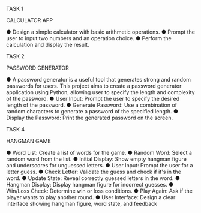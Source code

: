 TASK 1

CALCULATOR APP

● Design a simple calculator with basic arithmetic operations.
● Prompt the user to input two numbers and an operation choice.
● Perform the calculation and display the result.

TASK 2

PASSWORD GENERATOR

● A password generator is a useful tool that generates strong and random passwords
for users. This project aims to create a password generator application using
Python, allowing user to specify the length and complexity of the password.
● User Input: Prompt the user to specify the desired length of the password.
● Generate Password: Use a combination of random characters to generate a
password of the specified length.
● Display the Password: Print the generated password on the screen.

TASK 4

HANGMAN GAME

● Word List: Create a list of words for the game.
● Random Word: Select a random word from the list.
● Initial Display: Show empty hangman figure and underscores for unguessed
letters.
● User Input: Prompt the user for a letter guess.
● Check Letter: Validate the guess and check if it's in the word.
● Update State: Reveal correctly guessed letters in the word.
● Hangman Display: Display hangman figure for incorrect guesses.
● Win/Loss Check: Determine win or loss conditions.
● Play Again: Ask if the player wants to play another round.
● User Interface: Design a clear interface showing hangman figure, word state, and
feedback
